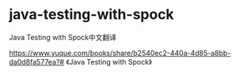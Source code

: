 # java-testing-with-spock
Java Testing with Spock中文翻译


https://www.yuque.com/books/share/b2540ec2-440a-4d85-a8bb-da0d8fa577ea?# 《Java Testing with Spock》

